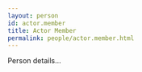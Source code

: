 ```yaml
---
layout: person
id: actor.member
title: Actor Member
permalink: people/actor.member.html
---
```


Person details...